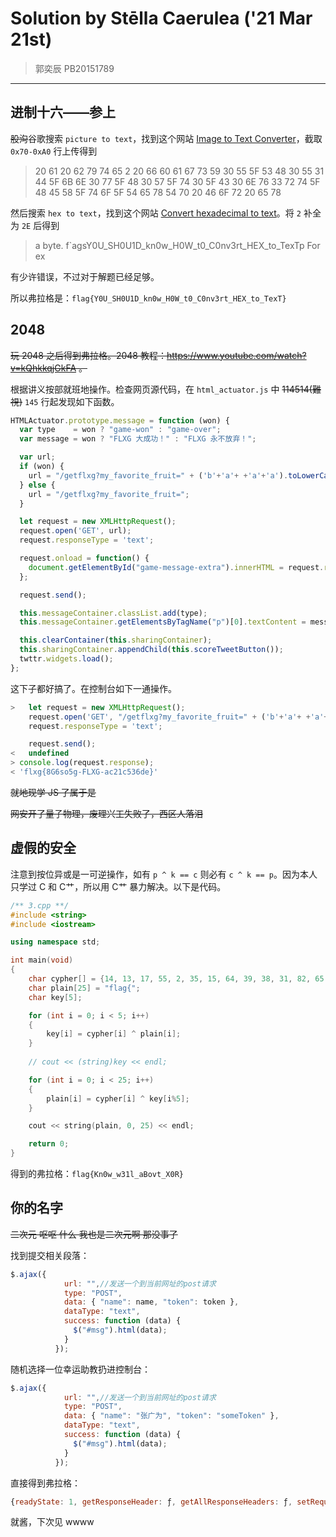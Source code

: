 # Solution by Stēlla Caerulea ('21 Mar 21st)

> 郭奕辰 PB20151789

---

## 进制十六——参上

~~股沟~~谷歌搜索 `picture to text`，找到这个网站 [Image to Text Converter](https://www.prepostseo.com/image-to-text)，截取 `0x70-0xA0` 行上传得到
> 20 61 20 62 79 74 65 2 20 66 60 61 67 73 59 30 55 5F 53 48 30 55 31 44 5F 6B 6E 30 77 5F 48 30 57 5F 74 30 5F 43 30 6E 76 33 72 74 5F 48 45 58 5F 74 6F 5F 54 65 78 54 70 20 46 6F 72 20 65 78

然后搜索 `hex to text`，找到这个网站 [Convert hexadecimal to text](http://www.unit-conversion.info/texttools/hexadecimal/)。将 `2` 补全为 `2E` 后得到
> a byte. f`agsY0U_SH0U1D_kn0w_H0W_t0_C0nv3rt_HEX_to_TexTp For ex

有少许错误，不过对于解题已经足够。

所以弗拉格是：`flag{Y0U_SH0U1D_kn0w_H0W_t0_C0nv3rt_HEX_to_TexT}`

## 2048

~~玩 2048 之后得到弗拉格。2048 教程：https://www.youtube.com/watch?v=kQhkkqjGkFA 。~~

根据讲义按部就班地操作。检查网页源代码，在 `html_actuator.js` 中 ~~114514(難視)~~ `145` 行起发现如下函数。
```javascript
HTMLActuator.prototype.message = function (won) {
  var type    = won ? "game-won" : "game-over";
  var message = won ? "FLXG 大成功！" : "FLXG 永不放弃！";

  var url;
  if (won) {
    url = "/getflxg?my_favorite_fruit=" + ('b'+'a'+ +'a'+'a').toLowerCase();
  } else {
    url = "/getflxg?my_favorite_fruit=";
  }

  let request = new XMLHttpRequest();
  request.open('GET', url);
  request.responseType = 'text';

  request.onload = function() {
    document.getElementById("game-message-extra").innerHTML = request.response;
  };

  request.send();

  this.messageContainer.classList.add(type);
  this.messageContainer.getElementsByTagName("p")[0].textContent = message;

  this.clearContainer(this.sharingContainer);
  this.sharingContainer.appendChild(this.scoreTweetButton());
  twttr.widgets.load();
};

```

这下子都好搞了。在控制台如下一通操作。
```javascript
>	let request = new XMLHttpRequest();
	request.open('GET', "/getflxg?my_favorite_fruit=" + ('b'+'a'+ +'a'+'a').toLowerCase());
	request.responseType = 'text';

	request.send();
<	undefined
> console.log(request.response);
< 'flxg{8G6so5g-FLXG-ac21c536de}'
```
~~就地现学 JS 了属于是~~

~~网安开了量子物理，废理兴工失败了，西区人落泪~~

## 虚假的安全

注意到按位异或是一可逆操作，如有 `p ^ k == c` 则必有 `c ^ k == p`。因为本人只学过 C 和 C艹，所以用 C艹 暴力解决。以下是代码。
```c++
/** 3.cpp **/
#include <string>
#include <iostream>

using namespace std;

int main(void)
{
	char cypher[] = {14, 13, 17, 55, 2, 35, 15, 64, 39, 38, 31, 82, 65, 60, 38, 9, 35, 31, 38, 13, 55, 57, 64, 2, 4};
	char plain[25] = "flag{";
	char key[5];

	for (int i = 0; i < 5; i++)
	{
		key[i] = cypher[i] ^ plain[i];
	}
	
	// cout << (string)key << endl;

	for (int i = 0; i < 25; i++)
	{
		plain[i] = cypher[i] ^ key[i%5];
	}

	cout << string(plain, 0, 25) << endl;	

	return 0;
}

```
得到的弗拉格：`flag{Kn0w_w31l_aBovt_X0R}`

## 你的名字

~~二次元 呕呕 什么 我也是二次元啊 那没事了~~

找到提交相关段落：
```javascript
$.ajax({
            url: "",//发送一个到当前网址的post请求
            type: "POST",
            data: { "name": name, "token": token },
            dataType: "text",
            success: function (data) {
              $("#msg").html(data);
            }
          });

```
随机选择一位幸运助教扔进控制台：
```javascript
$.ajax({
            url: "",//发送一个到当前网址的post请求
            type: "POST",
            data: { "name": "张广为", "token": "someToken" },
            dataType: "text",
            success: function (data) {
              $("#msg").html(data);
            }
          });

```
直接得到弗拉格：
```javascript
{readyState: 1, getResponseHeader: ƒ, getAllResponseHeaders: ƒ, setRequestHeader: ƒ, overrideMimeType: ƒ, …}abort: ƒ (e)always: ƒ ()catch: ƒ (e)done: ƒ ()fail: ƒ ()length: 0name: "add"prototype: {constructor: ƒ}arguments: (...)caller: (...)[[FunctionLocation]]: jquery.min.js:2[[Prototype]]: ƒ ()[[Scopes]]: Scopes[3]getAllResponseHeaders: ƒ ()getResponseHeader: ƒ (e)overrideMimeType: ƒ (e)pipe: ƒ ()progress: ƒ ()promise: ƒ (e)readyState: 4responseText: "flag{TA_1s_satlSfIed_something}"setRequestHeader: ƒ (e,t)state: ƒ ()status: 200statusCode: ƒ (e)statusText: "OK"then: ƒ (t,n,r)[[Prototype]]: Object

```

就酱，下次见 wwww
